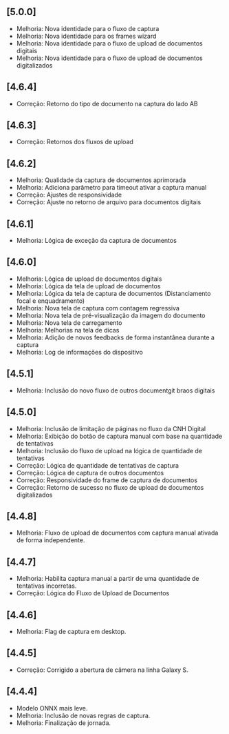 
## [5.0.0]
- Melhoria: Nova identidade para o fluxo de captura
- Melhoria: Nova identidade para os frames wizard
- Melhoria: Nova identidade para o fluxo de upload de documentos digitais
- Melhoria: Nova identidade para o fluxo de upload de documentos digitalizados 

## [4.6.4]
- Correção: Retorno do tipo de documento na captura do lado AB

## [4.6.3]
- Correção: Retornos dos fluxos de upload

## [4.6.2]
- Melhoria: Qualidade da captura de documentos aprimorada
- Melhoria: Adiciona parâmetro para timeout ativar a captura manual
- Correção: Ajustes de responsividade
- Correção: Ajuste no retorno de arquivo para documentos digitais

## [4.6.1]
- Melhoria: Lógica de exceção da captura de documentos

## [4.6.0]
- Melhoria: Lógica de upload de documentos digitais
- Melhoria: Lógica da tela de upload de documentos
- Melhoria: Lógica da tela de captura de documentos (Distanciamento focal e enquadramento)
- Melhoria: Nova tela de captura com contagem regressiva
- Melhoria: Nova tela de pré-visualização da imagem do documento
- Melhoria: Nova tela de carregamento
- Melhoria: Melhorias na tela de dicas
- Melhoria: Adição de novos feedbacks de forma instantânea durante a captura
- Melhoria: Log de informações do dispositivo

## [4.5.1]
- Melhoria: Inclusão do novo fluxo de outros documentgit braos digitais

## [4.5.0]
- Melhoria: Inclusão de limitação de páginas no fluxo da CNH Digital
- Melhoria: Exibição do botão de captura manual com base na quantidade de tentativas
- Melhoria: Inclusão do fluxo de upload na lógica de quantidade de tentativas
- Correção: Lógica de quantidade de tentativas de captura
- Correção: Lógica de captura de outros documentos
- Correção: Responsividade do frame de captura de documentos
- Correção: Retorno de sucesso no fluxo de upload de documentos digitalizados

## [4.4.8]
- Melhoria: Fluxo de upload de documentos com captura manual ativada de forma independente.

## [4.4.7]
- Melhoria: Habilita captura manual a partir de uma quantidade de tentativas incorretas.
- Correção: Lógica do Fluxo de Upload de Documentos

## [4.4.6]
- Melhoria: Flag de captura em desktop.

## [4.4.5]
- Correção: Corrigido a abertura de câmera na linha Galaxy S.

## [4.4.4]
- Modelo ONNX mais leve.
- Melhoria: Inclusão de novas regras de captura.
- Melhoria: Finalização de jornada.